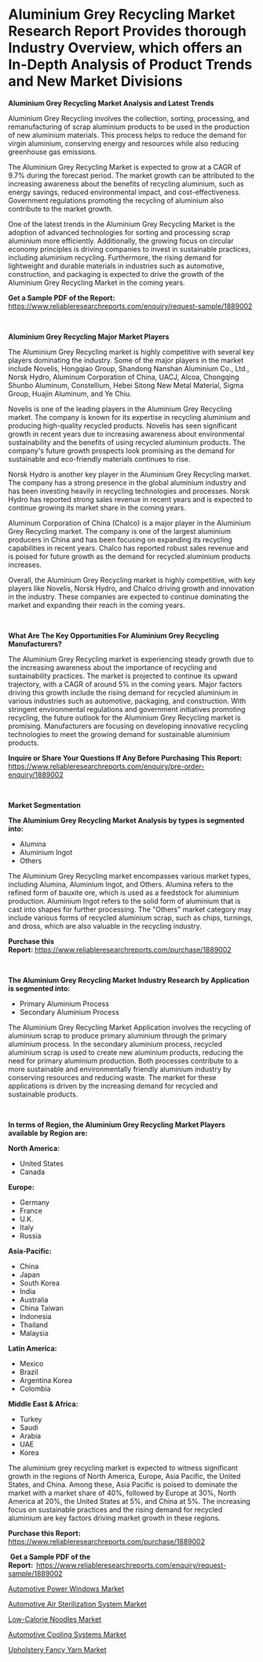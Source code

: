 <p><h1>Aluminium Grey Recycling Market Research Report Provides thorough Industry Overview, which offers an In-Depth Analysis of Product Trends and New Market Divisions</h1></p><p><strong>Aluminium Grey Recycling Market Analysis and Latest Trends</strong></p>
<p><p>Aluminium Grey Recycling involves the collection, sorting, processing, and remanufacturing of scrap aluminium products to be used in the production of new aluminium materials. This process helps to reduce the demand for virgin aluminium, conserving energy and resources while also reducing greenhouse gas emissions.</p><p>The Aluminium Grey Recycling Market is expected to grow at a CAGR of 9.7% during the forecast period. The market growth can be attributed to the increasing awareness about the benefits of recycling aluminium, such as energy savings, reduced environmental impact, and cost-effectiveness. Government regulations promoting the recycling of aluminium also contribute to the market growth.</p><p>One of the latest trends in the Aluminium Grey Recycling Market is the adoption of advanced technologies for sorting and processing scrap aluminium more efficiently. Additionally, the growing focus on circular economy principles is driving companies to invest in sustainable practices, including aluminium recycling. Furthermore, the rising demand for lightweight and durable materials in industries such as automotive, construction, and packaging is expected to drive the growth of the Aluminium Grey Recycling Market in the coming years.</p></p>
<p><strong>Get a Sample PDF of the Report:&nbsp;</strong> <a href="https://www.reliableresearchreports.com/enquiry/request-sample/1889002">https://www.reliableresearchreports.com/enquiry/request-sample/1889002</a></p>
<p>&nbsp;</p>
<p><strong>Aluminium Grey Recycling Major Market Players</strong></p>
<p><p>The Aluminium Grey Recycling market is highly competitive with several key players dominating the industry. Some of the major players in the market include Novelis, Hongqiao Group, Shandong Nanshan Aluminium Co., Ltd., Norsk Hydro, Aluminum Corporation of China, UACJ, Alcoa, Chongqing Shunbo Aluminum, Constellium, Hebei Sitong New Metal Material, Sigma Group, Huajin Aluminum, and Ye Chiu.</p><p>Novelis is one of the leading players in the Aluminium Grey Recycling market. The company is known for its expertise in recycling aluminium and producing high-quality recycled products. Novelis has seen significant growth in recent years due to increasing awareness about environmental sustainability and the benefits of using recycled aluminium products. The company's future growth prospects look promising as the demand for sustainable and eco-friendly materials continues to rise.</p><p>Norsk Hydro is another key player in the Aluminium Grey Recycling market. The company has a strong presence in the global aluminium industry and has been investing heavily in recycling technologies and processes. Norsk Hydro has reported strong sales revenue in recent years and is expected to continue growing its market share in the coming years.</p><p>Aluminum Corporation of China (Chalco) is a major player in the Aluminium Grey Recycling market. The company is one of the largest aluminium producers in China and has been focusing on expanding its recycling capabilities in recent years. Chalco has reported robust sales revenue and is poised for future growth as the demand for recycled aluminium products increases.</p><p>Overall, the Aluminium Grey Recycling market is highly competitive, with key players like Novelis, Norsk Hydro, and Chalco driving growth and innovation in the industry. These companies are expected to continue dominating the market and expanding their reach in the coming years.</p></p>
<p>&nbsp;</p>
<p><strong>What Are The Key Opportunities For Aluminium Grey Recycling Manufacturers?</strong></p>
<p><p>The Aluminium Grey Recycling market is experiencing steady growth due to the increasing awareness about the importance of recycling and sustainability practices. The market is projected to continue its upward trajectory, with a CAGR of around 5% in the coming years. Major factors driving this growth include the rising demand for recycled aluminium in various industries such as automotive, packaging, and construction. With stringent environmental regulations and government initiatives promoting recycling, the future outlook for the Aluminium Grey Recycling market is promising. Manufacturers are focusing on developing innovative recycling technologies to meet the growing demand for sustainable aluminium products.</p></p>
<p><strong>Inquire or Share Your Questions If Any Before Purchasing This Report:</strong> <a href="https://www.reliableresearchreports.com/enquiry/pre-order-enquiry/1889002">https://www.reliableresearchreports.com/enquiry/pre-order-enquiry/1889002</a></p>
<p>&nbsp;</p>
<p><strong>Market Segmentation</strong></p>
<p><strong>The Aluminium Grey Recycling Market Analysis by types is segmented into:</strong></p>
<p><ul><li>Alumina</li><li>Aluminium Ingot</li><li>Others</li></ul></p>
<p><p>The Aluminium Grey Recycling market encompasses various market types, including Alumina, Aluminium Ingot, and Others. Alumina refers to the refined form of bauxite ore, which is used as a feedstock for aluminium production. Aluminium Ingot refers to the solid form of aluminium that is cast into shapes for further processing. The "Others" market category may include various forms of recycled aluminium scrap, such as chips, turnings, and dross, which are also valuable in the recycling industry.</p></p>
<p><strong>Purchase this Report:&nbsp;</strong><a href="https://www.reliableresearchreports.com/purchase/1889002">https://www.reliableresearchreports.com/purchase/1889002</a></p>
<p>&nbsp;</p>
<p><strong>The Aluminium Grey Recycling Market Industry Research by Application is segmented into:</strong></p>
<p><ul><li>Primary Aluminium Process</li><li>Secondary Aluminium Process</li></ul></p>
<p><p>The Aluminium Grey Recycling Market Application involves the recycling of aluminium scrap to produce primary aluminium through the primary aluminium process. In the secondary aluminium process, recycled aluminium scrap is used to create new aluminium products, reducing the need for primary aluminium production. Both processes contribute to a more sustainable and environmentally friendly aluminium industry by conserving resources and reducing waste. The market for these applications is driven by the increasing demand for recycled and sustainable products.</p></p>
<p>&nbsp;</p>
<p><strong>In terms of Region, the Aluminium Grey Recycling Market Players available by Region are:</strong></p>
<p>
    <p> <strong> North America: </strong>
        <ul>
            <li>United States</li>
            <li>Canada</li>
        </ul>
        </p> 
    <p> <strong> Europe: </strong>
        <ul>
            <li>Germany</li>
            <li>France</li>
            <li>U.K.</li>
            <li>Italy</li>
            <li>Russia</li>
        </ul>
        </p> 
    <p> <strong> Asia-Pacific: </strong>
        <ul>
            <li>China</li>
            <li>Japan</li>
            <li>South Korea</li>
            <li>India</li>
            <li>Australia</li>
            <li>China Taiwan</li>
            <li>Indonesia</li>
            <li>Thailand</li>
            <li>Malaysia</li>
        </ul>
        </p> 
    <p> <strong> Latin America: </strong>
        <ul>
            <li>Mexico</li>
            <li>Brazil</li>
            <li>Argentina Korea</li>
            <li>Colombia</li>
        </ul>
        </p> 
    <p> <strong> Middle East & Africa: </strong>
        <ul>
            <li>Turkey</li>
            <li>Saudi</li>
            <li>Arabia</li>
            <li>UAE</li>
            <li>Korea</li>
        </ul>
    </p>
    </p>
<p><p>The aluminium grey recycling market is expected to witness significant growth in the regions of North America, Europe, Asia Pacific, the United States, and China. Among these, Asia Pacific is poised to dominate the market with a market share of 40%, followed by Europe at 30%, North America at 20%, the United States at 5%, and China at 5%. The increasing focus on sustainable practices and the rising demand for recycled aluminium are key factors driving market growth in these regions.</p></p>
<p><strong>Purchase this Report: </strong><a href="https://www.reliableresearchreports.com/purchase/1889002">https://www.reliableresearchreports.com/purchase/1889002</a></p>
<p>&nbsp;<strong>Get a Sample PDF of the Report:&nbsp;&nbsp;</strong><a href="https://www.reliableresearchreports.com/enquiry/request-sample/1889002">https://www.reliableresearchreports.com/enquiry/request-sample/1889002</a></p>
<p><strong></strong></p>
<p><p><a href="https://view.publitas.com/reportprime-1/automotive-power-windows-market-size-reflecting-a-forecast-till-2031-market-by-type-by-application-and-by-geography/">Automotive Power Windows Market</a></p><p><a href="https://glittery-fuchsia-86a.notion.site/Automotive-Air-Sterilization-System-Market-Research-Report-Provides-thorough-Industry-Overview-whic-ca747faa3b7b4f3faf67d247e1d709f9">Automotive Air Sterilization System Market</a></p><p><a href="https://woozy-pyroraptor-a1f.notion.site/Low-Calorie-Noodles-Market-Growth-Market-Trends-COVID-19-Impact-and-Forecasts-for-period-from-202-a57ce0a6e08f40678a9d13abdd8b2ef5">Low-Calorie Noodles Market</a></p><p><a href="https://view.publitas.com/reportprime-1/automotive-cooling-systems-market-growth-market-trends-covid-19-impact-and-forecasts-for-period-from-2024-2031/">Automotive Cooling Systems Market</a></p><p><a href="https://bubble-tree-ea4.notion.site/Upholstery-Fancy-Yarn-Market-Dynamics-2024-2031-Also-about-Its-Market-Trends-Projections-and-Oppo-54441c192a7341d3bb3b78a44b29a821">Upholstery Fancy Yarn Market</a></p></p>
